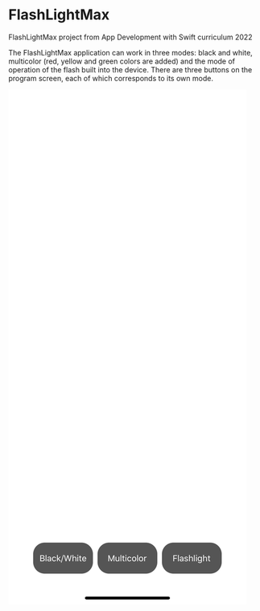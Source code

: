 # FlashLightMax
FlashLightMax project from App Development with Swift curriculum 2022

The FlashLightMax application can work in three modes: black and white, multicolor (red, yellow and green colors are added) and the mode of operation of the flash built into the device.
There are three buttons on the program screen, each of which corresponds to its own mode.

![The main and only screen of the application](https://github.com/SergeiEimont/FlashLightMax/blob/master/Resources/Screenshot%201.png)
